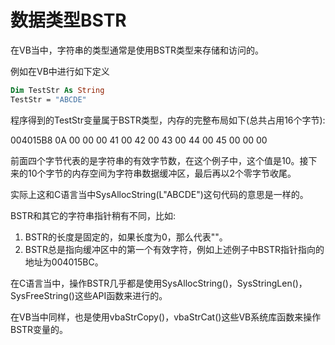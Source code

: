 # 数据类型BSTR

在VB当中，字符串的类型通常是使用BSTR类型来存储和访问的。



例如在VB中进行如下定义

```vb
Dim TestStr As String
TestStr = "ABCDE"
```
程序得到的TestStr变量属于BSTR类型，内存的完整布局如下(总共占用16个字节):

004015B8  0A 00 00 00 41 00 42 00 43 00 44 00 45 00 00 00

前面四个字节代表的是字符串的有效字节数，在这个例子中，这个值是10。接下来的10个字节的内存空间为字符串数据缓冲区，最后再以2个零字节收尾。



实际上这和C语言当中SysAllocString(L"ABCDE")这句代码的意思是一样的。

BSTR和其它的字符串指针稍有不同，比如:

1. BSTR的长度是固定的，如果长度为0，那么代表""。
2. BSTR总是指向缓冲区中的第一个有效字符，例如上述例子中BSTR指针指向的地址为004015BC。



在C语言当中，操作BSTR几乎都是使用SysAllocString()，SysStringLen()，SysFreeString()这些API函数来进行的。

在VB当中同样，也是使用vbaStrCopy()，vbaStrCat()这些VB系统库函数来操作BSTR变量的。